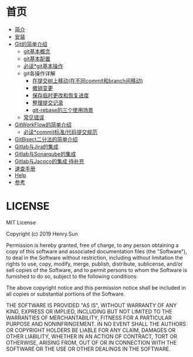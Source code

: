 # 首页

* [简介](README.md)
* [安装](Install.md)
* [Git的简单介绍](git.md)
    * [git基本概念](git/git.md)
    * [git基本配置](git/config.md)
    * [必读*git基本操作](git/basic.md)
    * git各操作详解
        * [在提交树上移动(在不同commit和branch间移动)](git/pointer.md)
        * [撤销变更](git/git-re.md)
        * [保存临时更改和恢复进度](git/stash.md)
        * [整理提交记录](git/rehistory.md)
        * [git-rebase的三个使用场景](git/rebase.md)
    * [常见错误](git/error.md)
* [GitWorkFlow的简单介绍](gitworkflow.md)
    * [必读*commit标准/代码提交规范](git/commit.md)
* [GitBisect二分法的简单介绍](git/bisect.md)
* [Gitlab与Jira的集成](git-jira.md)
* [Gitlab与Sonarqube的集成](git-sonar.md)
* [Gitlab与Jacoco的集成 待补充](git-jacoco.md)
* [速查手册](handbook.md)
* [Help](help.md)
* [参考](Reference.md)


# LICENSE
MIT License

Copyright (c) 2019 Henry.Sun

Permission is hereby granted, free of charge, to any person obtaining a copy
of this software and associated documentation files (the "Software"), to deal
in the Software without restriction, including without limitation the rights
to use, copy, modify, merge, publish, distribute, sublicense, and/or sell
copies of the Software, and to permit persons to whom the Software is
furnished to do so, subject to the following conditions:

The above copyright notice and this permission notice shall be included in all
copies or substantial portions of the Software.

THE SOFTWARE IS PROVIDED "AS IS", WITHOUT WARRANTY OF ANY KIND, EXPRESS OR
IMPLIED, INCLUDING BUT NOT LIMITED TO THE WARRANTIES OF MERCHANTABILITY,
FITNESS FOR A PARTICULAR PURPOSE AND NONINFRINGEMENT. IN NO EVENT SHALL THE
AUTHORS OR COPYRIGHT HOLDERS BE LIABLE FOR ANY CLAIM, DAMAGES OR OTHER
LIABILITY, WHETHER IN AN ACTION OF CONTRACT, TORT OR OTHERWISE, ARISING FROM,
OUT OF OR IN CONNECTION WITH THE SOFTWARE OR THE USE OR OTHER DEALINGS IN THE
SOFTWARE.